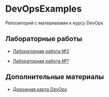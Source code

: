 # DevOpsExamples
Репозиторий с материалами к курсу DevOps 

## Лабораторные работы
- [Лабораторная работа №2](https://github.com/rnv812/DevOpsExamples/tree/master/Lab2)

- [Лабораторная работа №?](https://github.com/rnv812/DevOpsExamples/blob/master/Doncov/Cloud%20service/Prometheus.md)

## Дополнительные материалы
- [Дорожная карта DevOps](https://roadmap.sh/devops)
